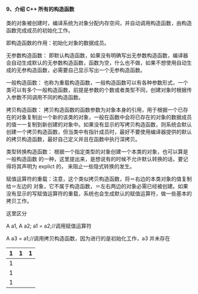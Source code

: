 #### 9、介绍 C++ 所有的构造函数

类的对象被创建时，编译系统为对象分配内存空间，并⾃动调⽤构造函数，由构造函数完成成员的初始化⼯作。

即构造函数的作⽤：初始化对象的数据成员。

⽆参数构造函数：  即默认构造函数，如果没有明确写出⽆参数构造函数，编译器会⾃动⽣成默认的⽆参数构造函数，函数为空，什么也不做，如果不想使⽤⾃动⽣成的⽆参构造函数，必需要自己显示写出⼀个⽆参构造函数。

⼀般构造函数：  也称为重载构造函数，一般构造函数可以有各种参数形式，一个类可以有多个一般构造函数，前提是参数的个数或者类型不同，创建对象时根据传入参数不同调⽤不同的构造函数。

拷⻉构造函数：  拷⻉构造函数的函数参数为对象本身的引⽤，⽤于根据⼀个已存在的对象复制出⼀个新的该类的对象，⼀般在函数中会将已存在的对象的数据成员的值⼀⼀复制到新创建的对象中。如果没有显示的写拷⻉构造函数，则系统会默认创建⼀个拷⻉构造函数，但当类中有指针成员时，最好不要使⽤编译器提供的默认的拷⻉构造函数，最好⾃⼰定义并且在函数中执行深拷贝。

类型转换构造函数： 根据⼀个指定类型的对象创建⼀个本类的对象，也可以算是⼀般构造函数 的⼀种，这⾥提出来，是想说有的时候不允许默认转换的话，要记得将其声明为 explict 的，
来阻止⼀些隐式转换的发⽣。

赋值运算符的重载：注意，这个类似拷⻉构造函数，将＝右边的本类对象的值复制给＝左边的 对象，它不属于构造函数，＝左右两边的对象必需已经被创建。如果没有显示的写赋值运算符的重载，系统也会生成默认的赋值运算符，做一些基本的拷贝工作。

这⾥区分

A a1, A a2; a1 = a2;//调⽤赋值运算符 

A a3 = a1;//调⽤拷⻉构造函数，因为进⾏的是初始化⼯作，a3 并未存在

| 1    | 1    | 1    |
| ---- | ---- | ---- |
| 1    |      |      |
| 1    |      |      |
| 1    |      |      |

